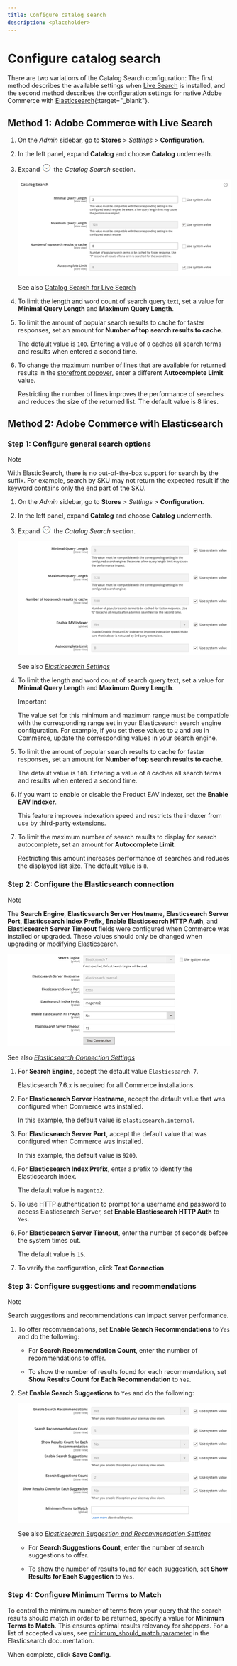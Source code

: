 ```yaml
---
title: Configure catalog search
description: <placeholder>
---
```

# Configure catalog search

There are two variations of the Catalog Search configuration: The first method describes the available settings when [Live Search](https://experienceleague.adobe.com/docs/commerce-merchant-services/live-search/overview.html) is installed, and the second method describes the configuration settings for native Adobe Commerce with [Elasticsearch][1]{:target="_blank"}.

## Method 1: Adobe Commerce with Live Search

1. On the _Admin_ sidebar, go to **Stores** > _Settings_ > **Configuration**.

1. In the left panel, expand **Catalog** and choose **Catalog** underneath.

1. Expand ![Expansion selector](../assets/icon-display-expand.png) the _Catalog Search_ section.

   ![Catalog Search for Live Search](./assets/catalog-search-live-search.png)<!-- zoom -->
   
   See also [Catalog Search for Live Search](search-configuration.md#method-1-adobe-commerce-with-live-search)

1. To limit the length and word count of search query text, set a value for **Minimal Query Length** and **Maximum Query Length**.

1. To limit the amount of popular search results to cache for faster responses, set an amount for **Number of top search results to cache**.

   The default value is `100`. Entering a value of `0` caches all search terms and results when entered a second time.

1. To change the maximum number of lines that are available for returned results in the [storefront popover](https://experienceleague.adobe.com/docs/commerce-merchant-services/live-search/live-search-storefront/quick-tour.html), enter a different **Autocomplete Limit** value.

   Restricting the number of lines improves the performance of searches and reduces the size of the returned list. The default value is 8 lines.

## Method 2: Adobe Commerce with Elasticsearch

### Step 1: Configure general search options

>[!NOTE]
>
>With ElasticSearch, there is no out-of-the-box support for search by the suffix. For example, search by SKU may not return the expected result if the keyword contains only the end part of the SKU.

1. On the _Admin_ sidebar, go to **Stores** > _Settings_ > **Configuration**.

1. In the left panel, expand **Catalog** and choose **Catalog** underneath.

1. Expand ![Expansion selector](../assets/icon-display-expand.png) the _Catalog Search_ section.

   ![Elasticsearch Settings](./assets/elasticsearch-1.png)<!-- zoom -->
   
   See also [_Elasticsearch Settings_](https://docs.magento.com/user-guide/configuration/catalog/catalog.html)

1. To limit the length and word count of search query text, set a value for **Minimal Query Length** and **Maximum Query Length**.

   >[!IMPORTANT]
   >
   >The value set for this minimum and maximum range must be compatible with the corresponding range set in your Elasticsearch search engine configuration. For example, if you set these values to `2` and `300` in Commerce, update the corresponding values in your search engine.


1. To limit the amount of popular search results to cache for faster responses, set an amount for **Number of top search results to cache**.

   The default value is `100`. Entering a value of `0` caches all search terms and results when entered a second time.

1. If you want to enable or disable the Product EAV indexer, set the **Enable EAV Indexer**.

   This feature improves indexation speed and restricts the indexer from use by third-party extensions.

1. To limit the maximum number of search results to display for search autocomplete, set an amount for **Autocomplete Limit**.

   Restricting this amount increases performance of searches and reduces the displayed list size. The default value is `8`.

### Step 2: Configure the Elasticsearch connection

>[!NOTE]
>
>The **Search Engine**, **Elasticsearch Server Hostname**, **Elasticsearch Server Port**, **Elasticsearch Index Prefix**, **Enable Elasticsearch HTTP Auth**, and **Elasticsearch Server Timeout** fields were configured when Commerce was installed or upgraded. These values should only be changed when upgrading or modifying Elasticsearch.

![Elasticsearch Connection Settings](./assets/elasticsearch-2.png)<!-- zoom -->

See also [_Elasticsearch Connection Settings_](https://docs.magento.com/user-guide/configuration/catalog/catalog.html)

1. For **Search Engine**, accept the default value `Elasticsearch 7`.

   Elasticsearch 7.6.x is required for all Commerce installations.

1. For **Elasticsearch Server Hostname**, accept the default value that was configured when Commerce was installed.

   In this example, the default value is `elasticsearch.internal`.

1. For **Elasticsearch Server Port**, accept the default value that was configured when Commerce was installed.

   In this example, the default value is `9200`.

1. For **Elasticsearch Index Prefix**, enter a prefix to identify the Elasticsearch index.

   The default value is `magento2`.

1. To use HTTP authentication to prompt for a username and password to access Elasticsearch Server, set **Enable Elasticsearch HTTP Auth** to `Yes`.

1. For **Elasticsearch Server Timeout**, enter the number of seconds before the system times out.

   The default value is `15`.

1. To verify the configuration, click **Test Connection**.

### Step 3: Configure suggestions and recommendations

>[!NOTE]
>
>Search suggestions and recommendations can impact server performance.

1. To offer recommendations, set **Enable Search Recommendations** to `Yes` and do the following:

   - For **Search Recommendation Count**, enter the number of recommendations to offer.

   - To show the number of results found for each recommendation, set **Show Results Count for Each Recommendation** to `Yes`.

1. Set **Enable Search Suggestions** to `Yes` and do the following:

   ![Elasticsearch Suggestion and Recommendation Settings](./assets/elasticsearch-3.png)<!-- zoom -->
   
   See also [_Elasticsearch Suggestion and Recommendation Settings_](https://docs.magento.com/user-guide/configuration/catalog/catalog.html)

   - For **Search Suggestions Count**, enter the number of search suggestions to offer.

   - To show the number of results found for each suggestion, set **Show Results for Each Suggestion** to `Yes`.

### Step 4: Configure Minimum Terms to Match

To control the minimum number of terms from your query that the search results should match in order to be returned, specify a value for **Minimum Terms to Match**. This ensures optimal results relevancy for shoppers. For a list of accepted values, see [minimum_should_match parameter](https://www.elastic.co/guide/en/elasticsearch/reference/current/query-dsl-minimum-should-match.html) in the Elasticsearch documentation.

When complete, click **Save Config**.

[1]: https://devdocs.magento.com/guides/v2.4/install-gde/prereq/elasticsearch.html
[2]: https://experienceleague.adobe.com/docs/commerce-operations/configuration-guide/search/overview-search.html
